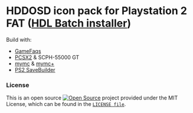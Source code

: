 # HDDOSD icon pack for Playstation 2 FAT ([HDL Batch installer][HDL_BATCH_INSTALLER])

Build with:
 * [GameFaqs][GAMEFAQS_PS2]
 * [PCSX2][PCSX2] & SCPH-55000 GT
 * [mymc][MYMC] & [mymc+][MYMCPLUS]
 * [PS2 SaveBuilder][PS2_SAVE_BUILDER]

### License
This is an open source [![Open Source](https://raw.githubusercontent.com/abhishekbanthia/Public-APIs/master/opensource.png)](https://www.opensource.org "See http://www.opensource.org for the Open Source Definition") project provided under the MIT License, which can be found in the [`LICENSE file`][LICENSE].

[LICENSE]: ./LICENSE "License"
[GAMEFAQS_PS2]: https://gamefaqs.gamespot.com/ps2/category/999-all "Gamefaqs - PS2"
[HDL_BATCH_INSTALLER]: https://github.com/israpps/HDL-Batch-installer "HDL Batch installer - Github"
[PCSX2]: https://github.com/PCSX2/pcsx2 "PCSX2 - The Playstation 2 Emulator"
[MYMC]: http://www.csclub.uwaterloo.ca:11068/mymc "mymc, a PS2 Memory Card Image Utility"
[MYMCPLUS]: https://github.com/thestr4ng3r/mymcplus "PlayStation 2 memory card manager"
[PS2_SAVE_BUILDER]: https://www.ps2savetools.com/download/ps2-save-builder "PS2 SaveBuilder"
